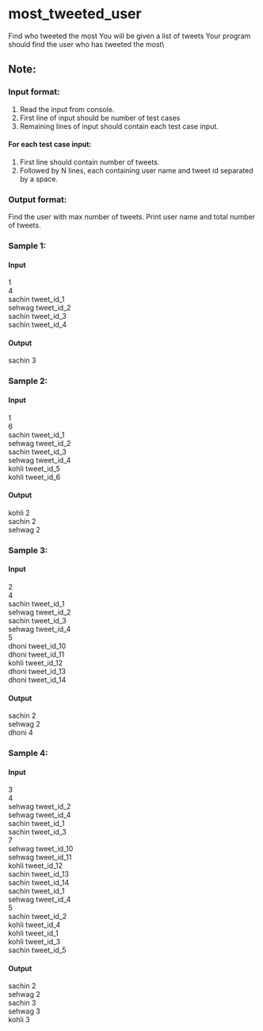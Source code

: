 # most_tweeted_user
Find who tweeted the most  You will be given a list of tweets Your program should find the user who has tweeted the most\

## Note:
### Input format:
  1. Read the input from console.
  2. First line of input should be number of test cases
  3. Remaining lines of input should contain each test case input. 

#### For each test case input:
  1. First line should contain number of tweets.
  2. Followed by N lines, each containing user name and tweet id separated by a space.

### Output format:
Find the user with max number of tweets. Print user name and total number of tweets.


### Sample 1:
#### Input 
1\
4\
sachin tweet_id_1\
sehwag tweet_id_2\
sachin tweet_id_3\
sachin tweet_id_4

#### Output
sachin 3


### Sample 2:
#### Input 
1\
6\
sachin tweet_id_1\
sehwag tweet_id_2\
sachin tweet_id_3\
sehwag tweet_id_4\
kohli tweet_id_5\
kohli tweet_id_6

#### Output
kohli 2\
sachin 2\
sehwag 2



### Sample 3:
#### Input 
2\
4\
sachin tweet_id_1\
sehwag tweet_id_2\
sachin tweet_id_3\
sehwag tweet_id_4\
5\
dhoni tweet_id_10\
dhoni tweet_id_11\
kohli tweet_id_12\
dhoni tweet_id_13\
dhoni tweet_id_14

#### Output
sachin 2\
sehwag 2\
dhoni 4

### Sample 4:
#### Input
3\
4\
sehwag tweet_id_2\
sehwag tweet_id_4\
sachin tweet_id_1\
sachin tweet_id_3\
7\
sehwag tweet_id_10\
sehwag tweet_id_11\
kohli tweet_id_12\
sachin tweet_id_13\
sachin tweet_id_14\
sachin tweet_id_1\
sehwag tweet_id_4\
5\
sachin tweet_id_2\
kohli tweet_id_4\
kohli tweet_id_1\
kohli tweet_id_3\
sachin tweet_id_5

#### Output
sachin 2\
sehwag 2\
sachin 3\
sehwag 3\
kohli 3
